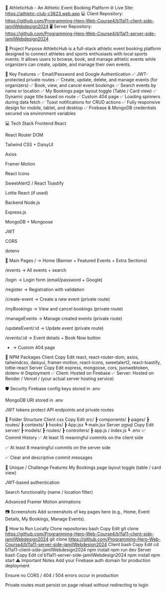 🏅 AthleticHub - An Athletic Event Booking Platform
🌐 Live Site: https://athletic-club-c3623.web.app
💻 Client Repository: https://github.com/Programming-Hero-Web-Course4/b11a11-client-side-jamilWebdesign2024
🖥️ Server Repository: https://github.com/Programming-Hero-Web-Course4/b11a11-server-side-jamilWebdesign2024

📌 Project Purpose
AthleticHub is a full-stack athletic event booking platform designed to connect athletes and sports enthusiasts with local sports events. It allows users to browse, book, and manage athletic events while organizers can create, update, and manage their own events.

🚀 Key Features
✅ Email/Password and Google Authentication
✅ JWT-protected private routes
✅ Create, update, delete, and manage events (for organizers)
✅ Book, view, and cancel event bookings
✅ Search events by name or location
✅ My Bookings page layout toggle (Table / Card view)
✅ Dynamic page title based on route
✅ Custom 404 page
✅ Loading spinners during data fetch
✅ Toast notifications for CRUD actions
✅ Fully responsive design for mobile, tablet, and desktop
✅ Firebase & MongoDB credentials secured via environment variables

💻 Tech Stack
Frontend
React

React Router DOM

Tailwind CSS + DaisyUI

Axios

Framer Motion

React Icons

SweetAlert2 / React Toastify

Lottie React (if used)

Backend
Node.js

Express.js

MongoDB + Mongoose

JWT

CORS

dotenv

🌟 Main Pages
/ → Home (Banner + Featured Events + Extra Sections)

/events → All events + search

/login → Login form (email/password + Google)

/register → Registration with validation

/create-event → Create a new event (private route)

/myBookings → View and cancel bookings (private route)

/manageEvents → Manage created events (private route)

/updateEvent/:id → Update event (private route)

/events/:id → Event details + Book Now button

* → Custom 404 page

🔑 NPM Packages
Client
Copy
Edit
react, react-router-dom, axios, tailwindcss, daisyui, framer-motion, react-icons, sweetalert2, react-toastify, lottie-react
Server
Copy
Edit
express, mongoose, cors, jsonwebtoken, dotenv
🌐 Deployment
✅ Client: Hosted on Firebase
✅ Server: Hosted on Render / Vercel / (your actual server hosting service)

🛡 Security
Firebase config keys stored in .env

MongoDB URI stored in .env

JWT tokens protect API endpoints and private routes

📂 Folder Structure
Client
css
Copy
Edit
src/
 ┣ components/
 ┣ pages/
 ┣ routes/
 ┣ contexts/
 ┣ hooks/
 ┣ App.jsx
 ┗ main.jsx
Server
pgsql
Copy
Edit
server/
 ┣ models/
 ┣ routes/
 ┣ controllers/
 ┣ app.js / index.js
 ┗ .env
📈 Commit History
✅ At least 15 meaningful commits on the client side

✅ At least 8 meaningful commits on the server side

✅ Clear and descriptive commit messages

🎯 Unique / Challenge Features
My Bookings page layout toggle (table / card view)

JWT-based authentication

Search functionality (name / location filter)

Advanced Framer Motion animations

📷 Screenshots
Add screenshots of key pages here (e.g., Home, Event Details, My Bookings, Manage Events).

📝 How to Run Locally
Clone repositories
bash
Copy
Edit
git clone https://github.com/Programming-Hero-Web-Course4/b11a11-client-side-jamilWebdesign2024
git clone https://github.com/Programming-Hero-Web-Course4/b11a11-server-side-jamilWebdesign2024
Client
bash
Copy
Edit
cd b11a11-client-side-jamilWebdesign2024
npm install
npm run dev
Server
bash
Copy
Edit
cd b11a11-server-side-jamilWebdesign2024
npm install
npm start
⚠ Important Notes
Add your Firebase auth domain for production deployment

Ensure no CORS / 404 / 504 errors occur in production

Private routes must persist on page reload without redirecting to login



